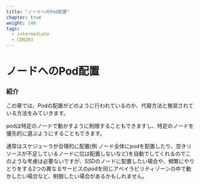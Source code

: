 ```yaml
---
title: "ノードへのPod配置"
chapter: true
weight: 140
tags:
  - intermediate
  - CON203
---
```


<!--
# Assigning Pods to Nodes
### Introduction
-->
# ノードへのPod配置
### 紹介

<!--
In this Chapter, we will review how the strategy of assigning Pods works, alternatives and recommended approaches.
-->
この章では、Podの配置がどのように行われているのか、代替方法と推奨されている方法をみていきます。

<!--
You can constrain a pod to only be able to run on particular nodes or to prefer to run on particular nodes.
-->
podは特定のノードで動かすように制限することもできますし、特定のノードを優先的に選ぶようにすることもできます。

<!--
Generally such constraints are unnecessary, as the scheduler will automatically do a reasonable placement (e.g. spread your pods across nodes, not place the pod on a node with insufficient free resources, etc.) but there are some circumstances where you may want more
control on a node where a pod lands, e.g. to ensure that a pod ends up on a machine with an SSD attached to it, or to co-locate pods from two different services that communicate a lot into the same availability zone.
-->
通常はスケジューラが合理的に配置(例 ノード全体にpodを配置したり、空きリソースが不足しているノードに位は配置しないなど)を自動でしてくれるのでこのような考慮は必要ないですが、SSDのノードに配置したい場合や、頻繁にやりとりをする2つの異なるサービスのpodを同じアベイラビリティゾーンの中で動かしたい場合など、制御したい場合があるかもしれません。
